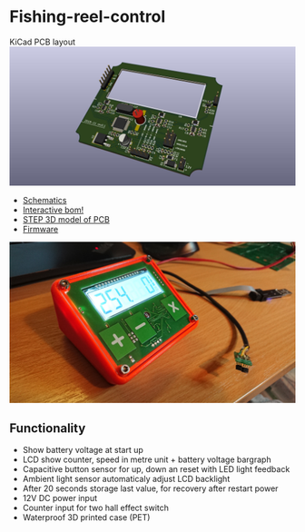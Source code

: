 # Fishing-reel-control 

KiCad PCB layout
![PCB](KiCad-PCB/pcb.jpg)

* [Schematics](KiCad-PCB/Ali-FM.pdf)
* [Interactive bom!](http://htmlpreview.github.io/?https://github.com/ok1hra/Fishing-reel-control/blob/master/KiCad-PCB/ibom.html)
* [STEP 3D model of PCB](KiCad-PCB/Ali-FM.step)
* [Firmware](https://github.com/ok1hra/Fishing-reel-control/tree/master/Arduino_firmware)

![Complete](complete.jpg)

## Functionality
* Show battery voltage at start up
* LCD show counter, speed in metre unit + battery voltage bargraph
* Capacitive button sensor for up, down an reset with LED light feedback
* Ambient light sensor automaticaly adjust LCD backlight
* After 20 seconds storage last value, for recovery after restart power
* 12V DC power input
* Counter input for two hall effect switch
* Waterproof 3D printed case (PET)
